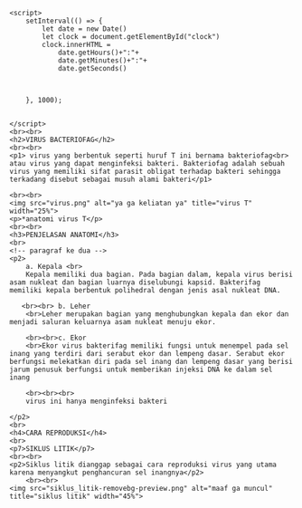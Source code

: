 <!DOCTYPE html>
<html>
<head>
    <title>yang serius</title>
    <link rel="stylesheet" href="css serius.css">
</head>
<body>
    <div id="clock"></div>

    <script>
        setInterval(() => {
            let date = new Date()
            let clock = document.getElementById("clock")
            clock.innerHTML = 
                date.getHours()+":"+
                date.getMinutes()+":"+
                date.getSeconds()
                


        }, 1000);


    </script>
    <br><br>
    <h2>VIRUS BACTERIOFAG</h2>
    <br><br>
    <p1> virus yang berbentuk seperti huruf T ini bernama bakteriofag<br> atau virus yang dapat menginfeksi bakteri. Bakteriofag adalah sebuah virus yang memiliki sifat parasit obligat terhadap bakteri sehingga terkadang disebut sebagai musuh alami bakteri</p1>

    <br><br>
    <img src="virus.png" alt="ya ga keliatan ya" title="virus T" width="25%">
    <p>*anatomi virus T</p>
    <br><br>
    <h3>PENJELASAN ANATOMI</h3>
    <br>
    <!-- paragraf ke dua -->
    <p2>
        a. Kepala <br>
        Kepala memiliki dua bagian. Pada bagian dalam, kepala virus berisi asam nukleat dan bagian luarnya diselubungi kapsid. Bakterifag memiliki kepala berbentuk polihedral dengan jenis asal nukleat DNA.

       <br><br> b. Leher
        <br>Leher merupakan bagian yang menghubungkan kepala dan ekor dan menjadi saluran keluarnya asam nukleat menuju ekor.

        <br><br>c. Ekor
        <br>Ekor virus bakterifag memiliki fungsi untuk menempel pada sel inang yang terdiri dari serabut ekor dan lempeng dasar. Serabut ekor berfungsi melekatkan diri pada sel inang dan lempeng dasar yang berisi jarum penusuk berfungsi untuk memberikan injeksi DNA ke dalam sel inang

        <br><br><br>
        virus ini hanya menginfeksi bakteri

    </p2>
    <br>
    <h4>CARA REPRODUKSI</h4>
    <br>
    <p7>SIKLUS LITIK</p7>
    <br><br>
    <p2>Siklus litik dianggap sebagai cara reproduksi virus yang utama karena menyangkut penghancuran sel inangnya</p2>
        <br><br>
    <img src="siklus_litik-removebg-preview.png" alt="maaf ga muncul" title="siklus litik" width="45%">




</body>
</html>

